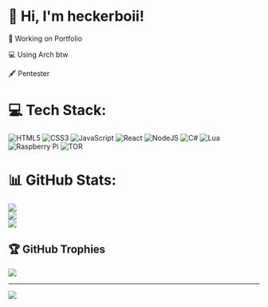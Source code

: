 # 🖖 Hi, I'm heckerboii!
🔭 Working on Portfolio

💻 Using Arch btw

🖋️ Pentester


# 💻 Tech Stack:
![HTML5](https://img.shields.io/badge/html5-%23E34F26.svg?style=for-the-badge&logo=html5&logoColor=white) ![CSS3](https://img.shields.io/badge/css3-%231572B6.svg?style=for-the-badge&logo=css3&logoColor=white) ![JavaScript](https://img.shields.io/badge/javascript-%23323330.svg?style=for-the-badge&logo=javascript&logoColor=%23F7DF1E) ![React](https://img.shields.io/badge/react-%2320232a.svg?style=for-the-badge&logo=react&logoColor=%2361DAFB) ![NodeJS](https://img.shields.io/badge/node.js-6DA55F?style=for-the-badge&logo=node.js&logoColor=white) ![C#](https://img.shields.io/badge/c%23-%23239120.svg?style=for-the-badge&logo=csharp&logoColor=white) ![Lua](https://img.shields.io/badge/lua-%232C2D72.svg?style=for-the-badge&logo=lua&logoColor=white) ![Raspberry Pi](https://img.shields.io/badge/-RaspberryPi-C51A4A?style=for-the-badge&logo=Raspberry-Pi) ![TOR](https://img.shields.io/badge/tor-%237E4798.svg?style=for-the-badge&logo=tor-project&logoColor=white)
# 📊 GitHub Stats:
![](https://github-readme-stats.vercel.app/api?username=heckerboii&theme=dark&hide_border=true&include_all_commits=false&count_private=false)<br/>
![](https://github-readme-streak-stats.herokuapp.com/?user=heckerboii&theme=dark&hide_border=true)<br/>
![](https://github-readme-stats.vercel.app/api/top-langs/?username=heckerboii&theme=dark&hide_border=true&include_all_commits=false&count_private=false&layout=compact)

## 🏆 GitHub Trophies
![](https://github-profile-trophy.vercel.app/?username=heckerboii&theme=darkhub&no-frame=false&no-bg=true&margin-w=4)

---
[![](https://visitcount.itsvg.in/api?id=heckerboii&icon=0&color=12)](https://visitcount.itsvg.in)

<!-- Proudly created with GPRM ( https://gprm.itsvg.in ) -->
